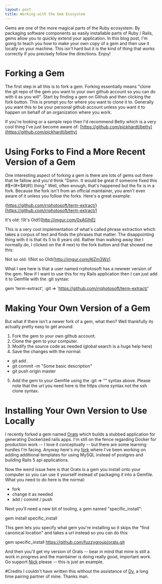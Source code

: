 ```yaml
---
layout: post
title: Working with the Gem Ecosystem
---
```

Gems are one of the more magical parts of the Ruby ecosystem.  By packaging software components as easily installable parts of Ruby / Rails, gems allow you to quickly extend your application.  In this blog post, I'm going to teach you how to make your own copy of a gem and then use it locally on your machine.  This isn't hard but it is the kind of thing that works correctly if you precisely follow the directions.  Enjoy!

# Forking a Gem
The first step in all this is to fork a gem.  Forking essentially means "clone the git repo of the gem you want to your own github account so you can do with it as you will".  Start by finding a gem on Github and then clicking the fork button.  This is prompt you for where you want to clone it to.  Generally you want this to be your personal github account unless you want it to happen on behalf of an organization where you work.

If you're looking or a sample repo then I'd recommend Betty which is a very cool thing I've just become aware of: [https://github.com/pickhardt/betty](https://github.com/pickhardt/betty)

# Using Forks to Find a More Recent Version of a Gem
One interesting aspect of forking a gem is there are lots of gems out there that lie fallow and you'd think "Damn.  It would be great if someone fixed this #$*(#*$#(#)) thing."  Well, often enough, that's happened but the fix is in a fork.  Because the fork isn't from an official maintainer, you aren't even aware of it unless you follow the forks.  Here's a great example:

(https://github.com/rrphotosoft/term-extract/)[https://github.com/rrphotosoft/term-extract/]

It's old:
!(It's Old!)[http://imgur.com/0xAGIhE]

This is a very cool implementation of what's called phrase extraction which takes a corpus of text and finds the phrases that matter.  The disappointing thing with it is that its 5 to 6 years old.  Rather than walking away like I normally do, I clicked on the # next to the fork button and that showed me this:

Not so old:
!(Not so Old)[http://imgur.com/AlZm3Wz]

What I see here is that a user named rrphotosoft has a newwer version of the gem.  Now if I want to use this for my Rails application then I can just add it to Gemfile with the :git syntax:

gem 'term-extract', :git => 'https://github.com/rrphotosoft/term-extract/'

# Making Your Own Version of a Gem
But what if there isn't a newer fork of a gem, what then?  Well thankfully its actually pretty easy to get around:

1.  Fork the gem to your own github account.
2.  Clone the gem to your computer.
3.  Modify the source code as needed (global search is a huge help here)
4.  Save the changes with the normal:
* git add .
* git commit -m "Some basic description"
* git push origin master
5.  Add the gem to your Gemfile using the :git => "" syntax above.  Please note that the url you need here is the https clone syntax not the ssh clone syntax.

# Installing Your Own Version to Use Locally
I recently forked a gem named [Orats](https://github.com/nickjj/orats) which builds a stubbed application for generating Dockerized rails apps.  I'm still on the fence regarding Docker for production work -- I love it conceptually -- but there are some learning hurdles I'm facing.  Anyway here's my [fork](https://github.com/fuzzygroup/orats) where I've been working on adding additional templates for using MySQL instead of postgres and building Rails 5 api applications.

Now the weird issue here is that Orats is a gem you install onto your computer so you can use it yourself instead of packaging it into a Gemfile.  What you need to do here is the normal:

* fork
* change it as needed
* add / commit / push

Next you'll need a new bit of tooling, a gem named "specific_install":

gem install specific_install

This gem lets you specify what gem you're installing so it skips the "find canonical location" and takes a url instead so you can do this:

gem specific_install https://github.com/fuzzygroup/orats.git

And then you'll get my version of Orats -- bear in mind that mine is still a work in progress and the maintainer is doing really good, important work.  Go support [Nick](http://nickjanetakis.com/blog/dockerize-a-rails-5-postgres-redis-sidekiq-action-cable-app-with-docker-compose) please -- this is just an example.

#Credits
I couldn't have written this without the assistance of [Dv](http://dasari.me/), a long time pairing partner of mine.  Thanks man.
